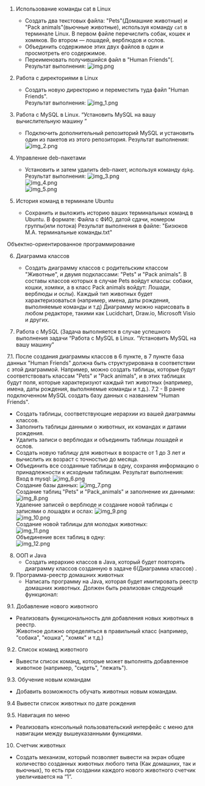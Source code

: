 1. Использование команды cat в Linux
    - Создать два текстовых файла: "Pets"(Домашние животные) и "Pack animals"(вьючные животные), используя команду `cat`
      в терминале Linux. В первом файле перечислить собак, кошек и хомяков. Во втором — лошадей, верблюдов и ослов.
    - Объединить содержимое этих двух файлов в один и просмотреть его содержимое.
    - Переименовать получившийся файл в "Human Friends"(.  
      Результат выполнения: ![img.png](img.png)

2. Работа с директориями в Linux
    - Создать новую директорию и переместить туда файл "Human Friends".  
      Результат выполнения: ![img_1.png](img_1.png)

3. Работа с MySQL в Linux. “Установить MySQL на вашу вычислительную машину ”
    - Подключить дополнительный репозиторий MySQL и установить один из пакетов из этого репозитория.
      Результат выполнения: ![img_2.png](img_2.png)

4. Управление deb-пакетами
    - Установить и затем удалить deb-пакет, используя команду `dpkg`.
      Результат выполнения:
      ![img_3.png](img_3.png)  
      ![img_4.png](img_4.png)  
      ![img_5.png](img_5.png)

5. История команд в терминале Ubuntu
    - Сохранить и выложить историю ваших терминальных команд в Ubuntu.
      В формате: Файла с ФИО, датой сдачи, номером группы(или потока)
      Результат выполнения в файле:  "Бизюков М.А. терминальные команды.txt"

Объектно-ориентированное программирование

6. Диаграмма классов
    - Создать диаграмму классов с родительским классом "Животные", и двумя подклассами: "Pets" и "Pack animals".
      В составы классов которых в случае Pets войдут классы: собаки, кошки, хомяки, а в класс Pack animals войдут:
      Лошади, верблюды и ослы).
      Каждый тип животных будет характеризоваться (например, имена, даты рождения, выполняемые команды и т.д)
      Диаграмму можно нарисовать в любом редакторе, такими как Lucidchart, Draw.io, Microsoft Visio и других.

7. Работа с MySQL (Задача выполняется в случае успешного выполнения задачи “Работа с MySQL в Linux. “Установить MySQL на
   вашу машину”
   

7.1. После создания диаграммы классов в 6 пункте, в 7 пункте база данных "Human Friends" должна быть структурирована в
соответствии с этой диаграммой.
Например, можно создать таблицы, которые будут соответствовать классам "Pets" и "Pack animals", и в этих таблицах будут
поля, которые характеризуют
каждый тип животных (например, имена, даты рождения, выполняемые команды и т.д.).
7.2 - В ранее подключенном MySQL создать базу данных с названием "Human Friends".

- Создать таблицы, соответствующие иерархии из вашей диаграммы классов.
- Заполнить таблицы данными о животных, их командах и датами рождения.
- Удалить записи о верблюдах и объединить таблицы лошадей и ослов.
- Создать новую таблицу для животных в возрасте от 1 до 3 лет и вычислить их возраст с точностью до месяца.
- Объединить все созданные таблицы в одну, сохраняя информацию о принадлежности к исходным таблицам.
Результат выполнения:  
Вход в mysql: 
![img_6.png](img_6.png)  
 Создание базы данных: 
![img_7.png](img_7.png)  
Создание таблиц "Pets" и "Pack_animals" и заполнение их данными:  
![img_8.png](img_8.png)  
Удаление записей о верблюде и создание новой таблицы с записями о лошадях и ослах: 
![img_9.png](img_9.png)  
![img_10.png](img_10.png)  
Создание новой таблицы для молодых животных:  
![img_11.png](img_11.png)  
Объединение всех таблиц в одну:  
![img_12.png](img_12.png)
8. ООП и Java
    - Создать иерархию классов в Java, который будет повторять диаграмму классов созданную в задаче 6(Диаграмма
      классов) .
9. Программа-реестр домашних животных
    - Написать программу на Java, которая будет имитировать реестр домашних животных.
      Должен быть реализован следующий функционал:

9.1. Добавление нового животного

- Реализовать функциональность для добавления новых животных в реестр.       
  Животное должно определяться в правильный класс (например, "собака", "кошка", "хомяк" и т.д.)

9.2. Список команд животного

- Вывести список команд, которые может выполнять добавленное животное (например, "сидеть", "лежать").

9.3. Обучение новым командам

- Добавить возможность обучать животных новым командам.

9.4 Вывести список животных по дате рождения

9.5. Навигация по меню

- Реализовать консольный пользовательский интерфейс с меню для навигации между вышеуказанными функциями.

10. Счетчик животных

- Создать механизм, который позволяет вывести на экран общее количество созданных животных любого типа
  (Как домашних, так и вьючных), то есть при создании каждого нового животного счетчик увеличивается на “1”.

